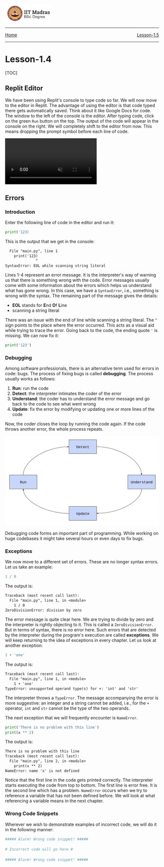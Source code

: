 <img src="../assets/images/logo.png" width=30% />

<hr>
<span style="display:flex; justify-content: space-between;">
	<a href="../index.html">Home</a> <a href="../chapter-1/lesson-1.5.html">Lesson-1.5</a>    
</span> 
<hr> 

# Lesson-1.4

[TOC]

## Replit Editor

We have been using Replit's console to type code so far. We will now move to the editor in Replit. The advantage of using the editor is that code typed there gets automatically saved. Think about it like Google Docs for code. The window to the left of the console is the editor. After typing code, click on the green `Run` button on the top. The output of the code will appear in the console on the right. We will completely shift to the editor from now. This means dropping the prompt symbol before each line of code.

<video controls loop autoplay muted>
    <source src="../assets/videos/editor.mp4" type="video/mp4" zoom=50%>
</video>



## Errors

### Introduction

Enter the following line of code in the editor and run it:

```python
print('123)
```

This is the output that we get in the console:

```
  File "main.py", line 1
    print('123)
              ^
SyntaxError: EOL while scanning string literal
```

Lines 1-4 represent an error message. It is the interpreter's way of warning us that there is something wrong with the code. Error messages usually come with some information about the errors which helps us understand what has gone wrong. In this case, we have a `SyntaxError`, i.e., something is wrong with the syntax. The remaining part of the message gives the details:

- **EOL** stands for **E**nd **O**f **L**ine
- scanning a string literal

There was an issue with the end of line while scanning a string literal. The `^` sign points to the place where the error occurred. This acts as a visual aid while trying to trace the error. Going back to the code, the ending quote `'` is missing. We can now fix it:

```python
print('123')
```



### Debugging

Among software professionals, there is an alternative term used for errors in code: bugs. The process of fixing bugs is called **debugging**. The process usually works as follows:

1. **Run**: run the code
2. **Detect**: the interpreter intimates the coder of the error
3. **Understand**: the coder has to understand the error message and go back to the code to see what went wrong
4. **Update**: fix the error by modifying or updating one or more lines of the code

Now, the coder closes the loop by running the code again. If the code throws another error, the whole process repeats.

<img src="../assets/images/img-005.png" style="zoom:100%;" />

Debugging code forms an important part of programming. While working on huge codebases it might take several hours or even days to fix bugs.



### Exceptions

We now move to a different set of errors. These are no longer syntax errors. Let us take an example:

```python
1 / 0
```

The output is:

```
Traceback (most recent call last):
  File "main.py", line 1, in <module>
    1 / 0
ZeroDivisionError: division by zero
```

The error message is quite clear here. We are trying to divide by zero and the interpreter is rightly objecting to it. This is called a `ZeroDivisionError`. But in terms of syntax, there is no error here. Such errors that are detected by the interpreter during the program's execution are called **exceptions**. We will keep returning to the idea of exceptions in every chapter. Let us look at another exception:

```python
1 + 'one'
```

The output is:

```
Traceback (most recent call last):
  File "main.py", line 1, in <module>
    1 + 'one'
TypeError: unsupported operand type(s) for +: 'int' and 'str'
```

The interpreter throws a `TypeError`. The message accompanying the error is more suggestive: an integer and a string cannot be added, i.e., for the `+` operator, `int` and `str` cannot be the type of the two operands.

The next exception that we will frequently encounter is `NameError`. 

```python
print('There is no problem with this line')
print(x ** 2)
```

The output is:

```
There is no problem with this line
Traceback (most recent call last):
  File "main.py", line 2, in <module>
    print(x ** 2)
NameError: name 'x' is not defined
```

Notice that the first line in the code gets printed correctly. The interpreter starts executing the code from top to bottom. The first line is error free. It is the second line which has a problem. `NameError` occurs when we try to reference a variable that has not been defined before. We will look at what referencing a variable means in the next chapter.



### Wrong Code Snippets

Wherever we wish to demonstrate examples of incorrect code, we will do it in the following manner:

```python
##### Alarm! Wrong code snippet! #####

# Incorrect code will go here #

##### Alarm! Wrong code snippet! #####
```

